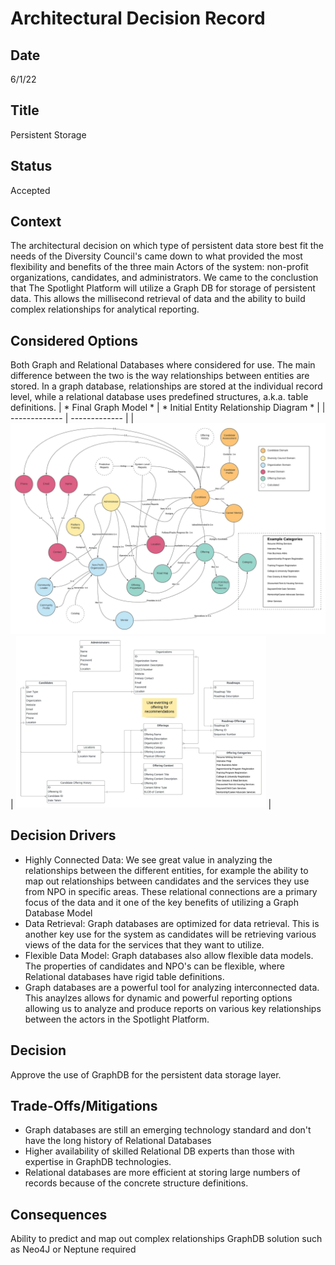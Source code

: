 # Architectural Decision Record
## Date
6/1/22 

## Title
Persistent Storage

## Status
Accepted

## Context 
The architectural decision on which type of persistent data store best fit the needs of the Diversity Council's came down to what provided the most flexibility and benefits of the three main Actors of the system: non-profit organizations, candidates, and administrators. We came to the conclustion that The Spotlight Platform will utilize a Graph DB for storage of  persistent data. This allows the millisecond retrieval of data and the ability to build complex relationships for analytical reporting.

## Considered Options
Both Graph and Relational Databases where considered for use. The main difference between the two is the way relationships between entities are stored. In a graph database, relationships are stored at the individual record level, while a relational database uses predefined structures, a.k.a. table definitions.
| * Final Graph Model * | * Initial Entity Relationship Diagram * |
| ------------- | ------------- |
| <img src="/assets/images/DiversityCyberCouncil-GraphModel.jpeg" width="600">  | <img src="/assets/images/DiversityCyberCouncil-ERD.jpeg" width="400"> |

## Decision Drivers
* Highly Connected Data: We see great value in analyzing the relationships between the different entities, for example the ability to map out relationships between candidates and the services they use from NPO in specific areas. These relational connections are a primary focus of the data and it one of the key benefits of utilizing a Graph Database Model
* Data Retrieval: Graph databases are optimized for data retrieval. This is another key use for the system as candidates will be retrieving various views of the data for the services that they want to utilize.
* Flexible Data Model: Graph databases also allow flexible data models. The properties of candidates and NPO's can be flexible, where Relational databases have rigid table definitions. 
* Graph databases are a powerful tool for analyzing interconnected data. This anaylzes allows for dynamic and powerful reporting options allowing us to analyze and produce reports on various key relationships between the actors in the Spotlight Platform. 

## Decision
Approve the use of GraphDB for the persistent data storage layer.

## Trade-Offs/Mitigations
* Graph databases are still an emerging technology standard and don't have the long history of Relational Databases
* Higher availability of skilled Relational DB experts than those with expertise in GraphDB technologies.
* Relational databases are more efficient at storing large numbers of records because of the concrete structure definitions.

## Consequences
Ability to predict and map out complex relationships
GraphDB solution such as Neo4J or Neptune required

